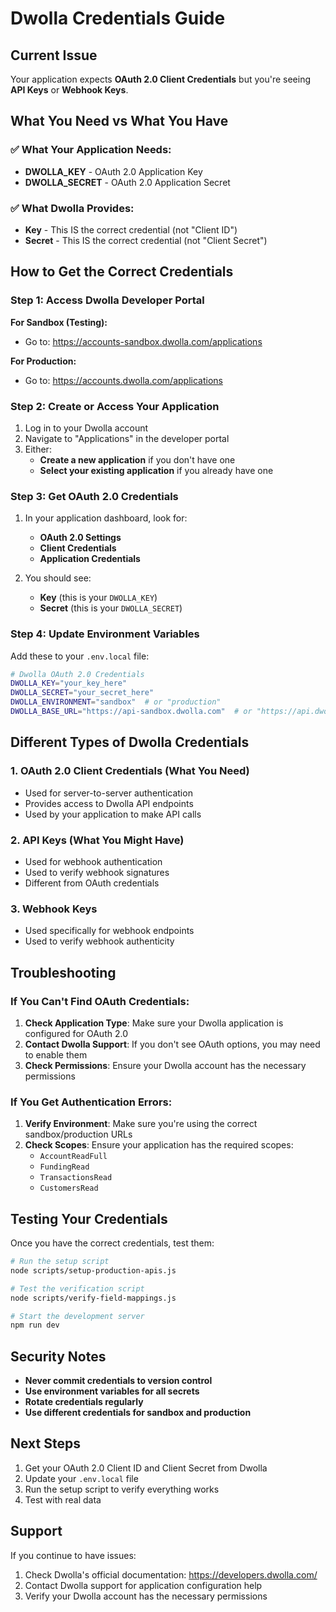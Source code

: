 # Dwolla Credentials Guide

## Current Issue
Your application expects **OAuth 2.0 Client Credentials** but you're seeing **API Keys** or **Webhook Keys**.

## What You Need vs What You Have

### ✅ What Your Application Needs:
- **DWOLLA_KEY** - OAuth 2.0 Application Key
- **DWOLLA_SECRET** - OAuth 2.0 Application Secret

### ✅ What Dwolla Provides:
- **Key** - This IS the correct credential (not "Client ID")
- **Secret** - This IS the correct credential (not "Client Secret")

## How to Get the Correct Credentials

### Step 1: Access Dwolla Developer Portal

**For Sandbox (Testing):**
- Go to: https://accounts-sandbox.dwolla.com/applications

**For Production:**
- Go to: https://accounts.dwolla.com/applications

### Step 2: Create or Access Your Application

1. Log in to your Dwolla account
2. Navigate to "Applications" in the developer portal
3. Either:
   - **Create a new application** if you don't have one
   - **Select your existing application** if you already have one

### Step 3: Get OAuth 2.0 Credentials

1. In your application dashboard, look for:
   - **OAuth 2.0 Settings**
   - **Client Credentials**
   - **Application Credentials**

2. You should see:
   - **Key** (this is your `DWOLLA_KEY`)
   - **Secret** (this is your `DWOLLA_SECRET`)

### Step 4: Update Environment Variables

Add these to your `.env.local` file:

```bash
# Dwolla OAuth 2.0 Credentials
DWOLLA_KEY="your_key_here"
DWOLLA_SECRET="your_secret_here"
DWOLLA_ENVIRONMENT="sandbox"  # or "production"
DWOLLA_BASE_URL="https://api-sandbox.dwolla.com"  # or "https://api.dwolla.com"
```

## Different Types of Dwolla Credentials

### 1. OAuth 2.0 Client Credentials (What You Need)
- Used for server-to-server authentication
- Provides access to Dwolla API endpoints
- Used by your application to make API calls

### 2. API Keys (What You Might Have)
- Used for webhook authentication
- Used to verify webhook signatures
- Different from OAuth credentials

### 3. Webhook Keys
- Used specifically for webhook endpoints
- Used to verify webhook authenticity

## Troubleshooting

### If You Can't Find OAuth Credentials:

1. **Check Application Type**: Make sure your Dwolla application is configured for OAuth 2.0
2. **Contact Dwolla Support**: If you don't see OAuth options, you may need to enable them
3. **Check Permissions**: Ensure your Dwolla account has the necessary permissions

### If You Get Authentication Errors:

1. **Verify Environment**: Make sure you're using the correct sandbox/production URLs
2. **Check Scopes**: Ensure your application has the required scopes:
   - `AccountReadFull`
   - `FundingRead`
   - `TransactionsRead`
   - `CustomersRead`

## Testing Your Credentials

Once you have the correct credentials, test them:

```bash
# Run the setup script
node scripts/setup-production-apis.js

# Test the verification script
node scripts/verify-field-mappings.js

# Start the development server
npm run dev
```

## Security Notes

- **Never commit credentials to version control**
- **Use environment variables for all secrets**
- **Rotate credentials regularly**
- **Use different credentials for sandbox and production**

## Next Steps

1. Get your OAuth 2.0 Client ID and Client Secret from Dwolla
2. Update your `.env.local` file
3. Run the setup script to verify everything works
4. Test with real data

## Support

If you continue to have issues:
1. Check Dwolla's official documentation: https://developers.dwolla.com/
2. Contact Dwolla support for application configuration help
3. Verify your Dwolla account has the necessary permissions 